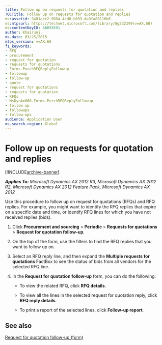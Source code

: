```yaml
---
title: Follow up on requests for quotation and replies
TOCTitle: Follow up on requests for quotation and replies
ms:assetid: 9401acc2-9084-4cd8-b033-da9fa88116b6
ms:mtpsurl: https://technet.microsoft.com/library/Gg232199(v=AX.60)
ms:contentKeyID: 36058591
author: Khairunj
ms.date: 03/25/2015
mtps_version: v=AX.60
f1_keywords:
- RFQ
- procurement
- request for quotation
- requests for quotations
- Forms.PurchRFQReplyFollowup
- followup
- follow-up
- quote
- request for quotations
- requests for quotation
- RFQs
- MsDynAx060.Forms.PurchRFQReplyFollowup
- follow up
- followups
- follow-ups
audience: Application User
ms.search.region: Global
---
```


# Follow up on requests for quotation and replies 


[!INCLUDE[archive-banner](includes/archive-banner.md)]


_**Applies To:** Microsoft Dynamics AX 2012 R3, Microsoft Dynamics AX 2012 R2, Microsoft Dynamics AX 2012 Feature Pack, Microsoft Dynamics AX 2012_

Use this procedure to follow up on request for quotations (RFQs) and RFQ replies. For example, you might want to identify the RFQ replies that expire on a specific date and time, or identify RFQ lines for which you have not received replies (bids).

1.  Click **Procurement and sourcing** \> **Periodic** \> **Requests for quotations** \> **Request for quotation follow-up**.

2.  On the top of the form, use the filters to find the RFQ replies that you want to follow up on.

3.  Select an RFQ reply line, and then expand the **Multiple requests for quotations** FactBox to see the status of bids from all vendors for the selected RFQ line.

4.  In the **Request for quotation follow-up** form, you can do the following:
    
      - To view the related RFQ, click **RFQ details**.
    
      - To view all the lines in the selected request for quotation reply, click **RFQ reply details**.
    
      - To print a report of the selected lines, click **Follow-up report**.

## See also

[Request for quotation follow-up (form)](https://technet.microsoft.com/library/hh227392\(v=ax.60\))

  


